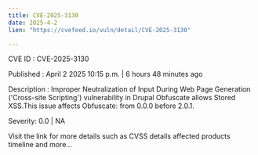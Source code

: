```yaml
---
title: CVE-2025-3130
date: 2025-4-2
lien: "https://cvefeed.io/vuln/detail/CVE-2025-3130"

---
```


CVE ID : CVE-2025-3130

Published :  April 2
2025
10:15 p.m. | 6 hours
48 minutes ago

Description : Improper Neutralization of Input During Web Page Generation ('Cross-site Scripting') vulnerability in Drupal Obfuscate allows Stored XSS.This issue affects Obfuscate: from 0.0.0 before 2.0.1.

Severity: 0.0 | NA

Visit the link for more details
such as CVSS details
affected products
timeline
and more...
